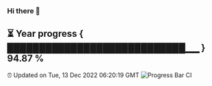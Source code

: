 ### Hi there 👋
⏳ Year progress { ████████████████████████████▁▁ } 94.87 %
---
⏰ Updated on Tue, 13 Dec 2022 06:20:19 GMT
![Progress Bar CI](https://github.com/liununu/liununu/workflows/Progress%20Bar%20CI/badge.svg)
